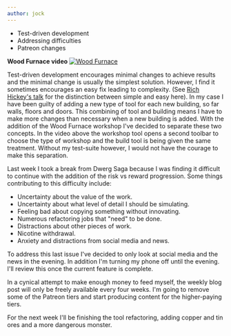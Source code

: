 ```yaml
---
author: jock
---
```

* Test-driven development
* Addressing difficulties
* Patreon changes

**Wood Furnace video**
[![Wood Furnace](http://img.youtube.com/vi/9mBqW7oyQkI/0.jpg)](https://youtu.be/9mBqW7oyQkI)

Test-driven development encourages minimal changes to achieve results and the minimal change is usually the simplest solution. However, I find it sometimes encourages an easy fix leading to complexity. (See [Rich Hickey's talk](https://youtu.be/rI8tNMsozo0) for the distinction between simple and easy here). In my case I have been guilty of adding a new type of tool for each new building, so far walls, floors and doors. This combining of tool and building means I have to make more changes than necessary when a new building is added. With the addition of the Wood Furnace workshop I've decided to separate these two concepts. In the video above the workshop tool opens a second toolbar to choose the type of workshop and the build tool is being given the same treatment. Without my test-suite however, I would not have the courage to make this separation.

Last week I took a break from Dwerg Saga because I was finding it difficult to continue with the addition of the risk vs reward progression. Some things contributing to this difficulty include:

* Uncertainty about the value of the work.
* Uncertainty about what level of detail I should be simulating.
* Feeling bad about copying something without innovating.
* Numerous refactoring jobs that "need" to be done.
* Distractions about other pieces of work.
* Nicotine withdrawal.
* Anxiety and distractions from social media and news.

To address this last issue I've decided to only look at social media and the news in the evening. In addition I'm turning my phone off until the evening. I'll review this once the current feature is complete.

In a cynical attempt to make enough money to feed myself, the weekly blog post will only be freely available every four weeks. I'm going to remove some of the Patreon tiers and start producing content for the higher-paying tiers.

For the next week I'll be finishing the tool refactoring, adding copper and tin ores and a more dangerous monster.
